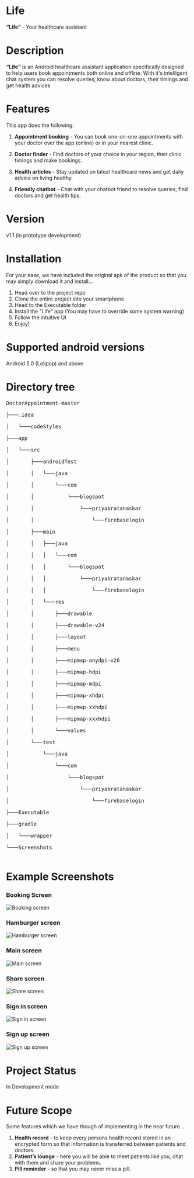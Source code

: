 # Life

**“Life”** - Your healthcare assistant

# Description

**“Life”** is an Android healthcare assistant application specifically designed to help users book appointments both online and offline. With it's intelligent chat system you can resolve queries, know about doctors, their timings and get health advices

# Features

This app does the following:

1. **Appointment booking** - You can book one-on-one appointments with your doctor over the app (online) or in your nearest clinic.

2. **Doctor finder** - Find doctors of your choice in your region, their clinic timings and make bookings.


3. **Health articles** - Stay updated on latest healthcare news and get daily advice on living healthy.
4. **Friendly chatbot** - Chat with your chatbot friend to resolve queries, find doctors and get health tips.

# Version

v1.1 (in prototype development)

# Installation

For your ease, we have included the original apk of the product so that you may simply download it and install...

1. Head over to the project repo
2. Clone the entire project into your smartphone
3. Head to the Executable folder
4. Install the "Life" app (You may have to override some system warning)
5. Follow the intuitive UI
6. Enjoy!

# Supported android versions

Android 5.0 (Lolipop) and above

# Directory tree

<pre>
DoctorAppointment-master</br>
├───.idea</br>
│   └───codeStyles</br>
├───app</br>
│   └───src</br>
│       ├───androidTest</br>
│       │   └───java</br>
│       │       └───com</br>
│       │           └───blogspot</br>
│       │               └───priyabratanaskar</br>
│       │                   └───firebaselogin</br>
│       ├───main</br>
│       │   ├───java</br>
│       │   │   └───com</br>
│       │   │       └───blogspot</br>
│       │   │           └───priyabratanaskar</br>
│       │   │               └───firebaselogin</br>
│       │   └───res</br>
│       │       ├───drawable</br>
│       │       ├───drawable-v24</br>
│       │       ├───layout</br>
│       │       ├───menu</br>
│       │       ├───mipmap-anydpi-v26</br>
│       │       ├───mipmap-hdpi</br>
│       │       ├───mipmap-mdpi</br>
│       │       ├───mipmap-xhdpi</br>
│       │       ├───mipmap-xxhdpi</br>
│       │       ├───mipmap-xxxhdpi</br>
│       │       └───values</br>
│       └───test</br>
│           └───java</br>
│               └───com</br>
│                   └───blogspot</br>
│                       └───priyabratanaskar</br>
│                           └───firebaselogin</br>
├───Executable</br>
├───gradle</br>
│   └───wrapper</br>
└───Screenshots</br>
</pre>


# Example Screenshots

### **Booking Screen**
![Booking screen](https://github.com/Nawaz2000/CISHack-UITBU/blob/main/Qwerty/DoctorAppointment-master/Screenshots/Booking%20screen.jpeg)

### **Hamburger screen**

![Hamburger screen](https://github.com/Nawaz2000/CISHack-UITBU/blob/main/Qwerty/DoctorAppointment-master/Screenshots/Hamburger%20screen.jpeg)

### **Main screen**

![Main screen](https://github.com/Nawaz2000/CISHack-UITBU/blob/main/Qwerty/DoctorAppointment-master/Screenshots/Main%20screen.jpeg)

### **Share screen**

![Share screen](https://github.com/Nawaz2000/CISHack-UITBU/blob/main/Qwerty/DoctorAppointment-master/Screenshots/Share%20screen.jpeg)

### **Sign in screen**

![Sign in screen](https://github.com/Nawaz2000/CISHack-UITBU/blob/main/Qwerty/DoctorAppointment-master/Screenshots/Sign%20in%20screen.jpeg)

### **Sign up screen**

![Sign up screen](https://github.com/Nawaz2000/CISHack-UITBU/blob/main/Qwerty/DoctorAppointment-master/Screenshots/Signuo.jpeg)

# Project Status

In Development mode

# Future Scope

Some features which we have though of implementing in the near future...

1. **Health record** - to keep every persons health record stored in an encrypted form so that information is transferred between patients and doctors.
2. **Patient’s lounge** - here you will be able to meet patients like you, chat with them and share your problems.
3. **Pill reminder** - so that you may never miss a pill.
